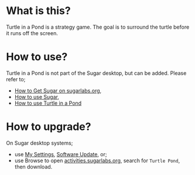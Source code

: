 What is this?
=============

Turtle in a Pond is a strategy game. The goal is to surround the turtle before it runs off the screen.

How to use?
===========

Turtle in a Pond is not part of the Sugar desktop, but can be added.  Please refer to;

* [How to Get Sugar on sugarlabs.org](https://sugarlabs.org/),
* [How to use Sugar](https://help.sugarlabs.org/),
* [How to use Turtle in a Pond](https://help.sugarlabs.org/turtle_in_a_pond.html)

How to upgrade?
===============

On Sugar desktop systems;
* use [My Settings](https://help.sugarlabs.org/my_settings.html), [Software Update](https://help.sugarlabs.org/my_settings.html#software-update), or;
* use Browse to open [activities.sugarlabs.org](https://activities.sugarlabs.org/), search for `Turtle Pond`, then download.
